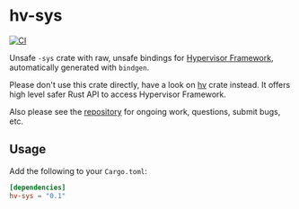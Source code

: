 # hv-sys

[![CI](https://github.com/mxpv/hv/actions/workflows/ci.yml/badge.svg?branch=main)](https://github.com/mxpv/hv/actions/workflows/ci.yml)

Unsafe `-sys` crate with raw, unsafe bindings for [Hypervisor Framework](https://developer.apple.com/documentation/hypervisor), automatically generated with `bindgen`.

Please don't use this crate directly, have a look on [hv](https://crates.io/crates/hv) crate instead.
It offers high level safer Rust API to access Hypervisor Framework.

Also please see the [repository](https://github.com/mxpv/hv) for ongoing work, questions, submit bugs, etc.

## Usage

Add the following to your `Cargo.toml`:
```toml
[dependencies]
hv-sys = "0.1"
```
